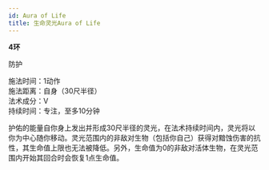 ```yaml
---
id: Aura of Life
title: 生命灵光Aura of Life
---
```


**4环**

防护

施法时间：1动作  
施法距离：自身（30尺半径）  
法术成分：V  
持续时间：专注，至多10分钟  


护佑的能量自你身上发出并形成30尺半径的灵光，在法术持续时间内，灵光将以你为中心随你移动。灵光范围内的非敌对生物（包括你自己）获得对黯蚀伤害的抗性，其生命值上限也无法被降低。另外，生命值为0的非敌对活体生物，在灵光范围内开始其回合时会恢复1点生命值。

